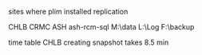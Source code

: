 sites where plim installed replication

CHLB
CRMC
ASH ash-rcm-sql M:\data L:\Log F:\backup

time table
CHLB
creating snapshot takes 8.5 min